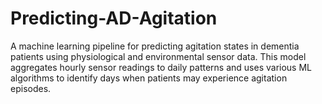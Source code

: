 # Predicting-AD-Agitation
A machine learning pipeline for predicting agitation states in dementia patients using physiological and environmental sensor data. This model aggregates hourly sensor readings to daily patterns and uses various ML algorithms to identify days when patients may experience agitation episodes.
